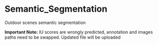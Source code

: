 # Semantic_Segmentation
Outdoor scenes semantic segmentation

**Important Note:** IU scores are wrongly predicted, annotation and images paths need to be swapped. Updated file will be uploaded
